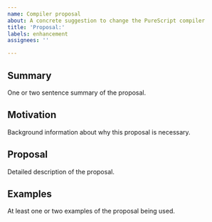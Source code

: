 ```yaml
---
name: Compiler proposal
about: A concrete suggestion to change the PureScript compiler
title: 'Proposal:'
labels: enhancement
assignees: ''

---
```


## Summary

One or two sentence summary of the proposal.

## Motivation

Background information about why this proposal is necessary.

## Proposal

Detailed description of the proposal.

## Examples

At least one or two examples of the proposal being used.
